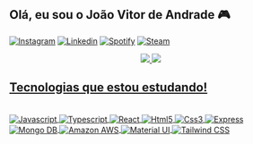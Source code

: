 ## Olá, eu sou o João Vitor de Andrade 🎮

[![Instagram](https://img.shields.io/badge/Instagram-E4405F?style=for-the-badge&logo=instagram&logoColor=white)](https://www.instagram.com/andrade_jaum/)
[![Linkedin](https://img.shields.io/badge/LinkedIn-0077B5?style=for-the-badge&logo=linkedin&logoColor=white)](https://www.linkedin.com/in/jo%C3%A3o-vitor-andrade-b5ab41221/)
[![Spotify](https://img.shields.io/badge/Spotify-1ED760?&style=for-the-badge&logo=spotify&logoColor=white)](https://open.spotify.com/user/4jsylrelyhxxzqb28vtyj19p4?si=21b63d7ce1a84448)
[![Steam](https://img.shields.io/badge/Steam-000000?style=for-the-badge&logo=steam&logoColor=white)](https://steamcommunity.com/id/AndradeJaum)


<div align="center">
 <a href="https://github.com/AndradeJaum", >
 <img altura="180em" src="https://github-readme-stats.vercel.app/api?username=AndradeJaum&show_icons=true&theme=algolia&include_all_commits=true&count_private=true"/>
 <img altura="180em" src="https://github-readme-stats.vercel.app/api/top-langs/?username=AndradeJaum&layout=compact&langs_count=7&theme=algolia"/>
</div>
 
## Tecnologias que estou estudando!

<div style="display: inline_block"><br/>
  <img align="center" alt="Javascript" src="https://img.shields.io/badge/JavaScript-F7DF1E?style=for-the-badge&logo=javascript&logoColor=black" />
  <img align="center" alt="Typescript" src="https://img.shields.io/badge/TypeScript-007ACC?style=for-the-badge&logo=typescript&logoColor=white" />
  <img align="center" alt="React" src="https://img.shields.io/badge/React-20232A?style=for-the-badge&logo=react&logoColor=61DAFB" />
  <img align="center" alt="Html5" src="https://img.shields.io/badge/HTML5-E34F26?style=for-the-badge&logo=html5&logoColor=white" /> 
  <img align="center" alt="Css3" src="https://img.shields.io/badge/CSS3-1572B6?style=for-the-badge&logo=css3&logoColor=white" />
  <img align="center" alt="Express" src="https://img.shields.io/badge/Express.js-404D59?style=for-the-badge" />
  <img align="center" alt="Mongo DB" src="https://img.shields.io/badge/MongoDB-4EA94B?style=for-the-badge&logo=mongodb&logoColor=white" />
  <img align="center" alt="Amazon AWS" src="https://img.shields.io/badge/Amazon_AWS-232F3E?style=for-the-badge&logo=amazon-aws&logoColor=white" /> 
  <img align="center" alt="Material UI" src="https://img.shields.io/badge/Material--UI-0081CB?style=for-the-badge&logo=material-ui&logoColor=white" />
  <img align="center" alt="Tailwind CSS" src="https://img.shields.io/badge/Tailwind_CSS-38B2AC?style=for-the-badge&logo=tailwind-css&logoColor=white" />
</div>

<!-- https://emojipedia.org/search/?q=bag
https://dev.to/envoy_/150-badges-for-github-pnk

https://dev.to/envoy_/150-badges-for-github-pnk
 	 -->


